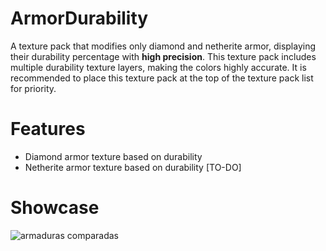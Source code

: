 <!--
 ██╗     ██╗ █████╗ ██╗  ██╗ █████╗ ██╗     ██╗██████╗███████╗<br>
 ██║     ██║██╔══██╗██║ ██╔╝██╔══██╗██║     ██║  ██╔═╝██╔════╝<br>
 ██║ ██╗ ██║███████║█████╔╝ ███████║██║     ██║  ██║  █████╗ <br>
 ██║ ██║ ██║██╔══██║██╔═██╗ ██╔══██║██║     ██║  ██║  ██╔══╝<br>
  ███  ███╔╝██║  ██║██║  ██╗██║  ██║███████╗██║  ██║  ███████╗<br>
  ╚═══════╝ ╚═╝  ╚═╝╚═╝  ╚═╝╚═╝  ╚═╝╚══════╝╚═╝  ╚═╝  ╚══════╝ <br>
                                                                resource pack.
-->
# ArmorDurability
A texture pack that modifies only diamond and netherite armor, displaying their durability percentage with **high precision**. This texture pack includes multiple durability texture layers, making the colors highly accurate. It is recommended to place this texture pack at the top of the texture pack list for priority.

# Features
- Diamond armor texture based on durability
- Netherite armor texture based on durability [TO-DO]

# Showcase
![armaduras comparadas](https://github.com/user-attachments/assets/457e262f-983f-4a2f-a753-7b5118144aff)

